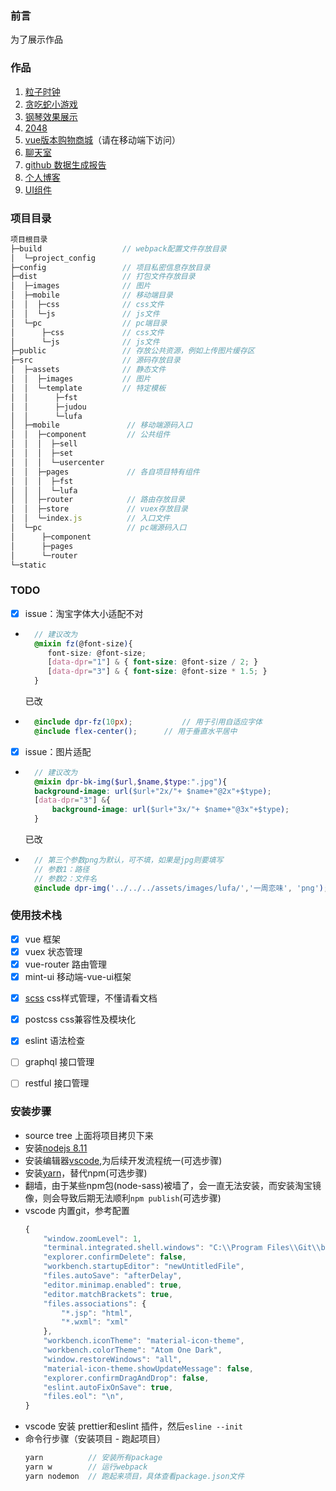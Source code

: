 ### 前言
为了展示作品

### 作品
1. [粒子时钟](https://work.pipk.top/clock)
2. [贪吃蛇小游戏](https://work.pipk.top/snake)
3. [钢琴效果展示](https://work.pipk.top/music)
4. [2048](https://work.pipk.top/2048)
5. [vue版本购物商城](https://work.pipk.top)（请在移动端下访问）
6. [聊天室](https://chat.pipk.top)
7. [github 数据生成报告](https://github.com/pengliheng/github-report.git)
8. [个人博客](https://github.com/pengliheng/github.pengliheng.io)
9. [UI组件](https://github.com/pengliheng/component)



### 项目目录
```js
项目根目录
├─build                  // webpack配置文件存放目录
│  └─project_config
├─config                 // 项目私密信息存放目录
├─dist                   // 打包文件存放目录
│  ├─images              // 图片
│  ├─mobile              // 移动端目录
│  │  ├─css              // css文件
│  │  └─js               // js文件
│  └─pc                  // pc端目录
│      ├─css             // css文件
│      └─js              // js文件
├─public                 // 存放公共资源，例如上传图片缓存区
├─src                    // 源码存放目录
│  ├─assets              // 静态文件
│  │  ├─images           // 图片
│  │  └─template         // 特定模板
│  │      ├─fst
│  │      ├─judou
│  │      └─lufa
│  ├─mobile               // 移动端源码入口
│  │  ├─component         // 公共组件
│  │  │  ├─sell
│  │  │  ├─set
│  │  │  └─usercenter
│  │  ├─pages             // 各自项目特有组件
│  │  │  ├─fst
│  │  │  └─lufa
│  │  ├─router            // 路由存放目录
│  │  ├─store             // vuex存放目录
│  │  └─index.js          // 入口文件
│  └─pc                   // pc端源码入口
│      ├─component
│      ├─pages
│      └─router
└─static
```

### TODO
- [x] issue：淘宝字体大小适配不对
- ```scss
    // 建议改为
    @mixin fz(@font-size){ 
       font-size: @font-size; 
       [data-dpr="1"] & { font-size: @font-size / 2; } 
       [data-dpr="3"] & { font-size: @font-size * 1.5; } 
    }
    ```
    已改
- ```scss
    @include dpr-fz(10px);           // 用于引用自适应字体
    @include flex-center();      // 用于垂直水平居中
    ```

- [x] issue：图片适配
- ```scss
    // 建议改为
    @mixin dpr-bk-img($url,$name,$type:".jpg"){
    background-image: url($url+"2x/"+ $name+"@2x"+$type);
    [data-dpr="3"] &{
        background-image: url($url+"3x/"+ $name+"@3x"+$type);
    }   
  ```
  已改
- ```scss
    // 第三个参数png为默认，可不填，如果是jpg则要填写
    // 参数1：路径
    // 参数2：文件名
	@include dpr-img('../../../assets/images/lufa/','一周恋味', 'png');

    ```



### 使用技术栈
- [x] vue          框架
- [x] vuex         状态管理
- [x] vue-router   路由管理
- [x] mint-ui      移动端-vue-ui框架
<!-- - [x] vue-awesome-swiper   轮播图 -->
- [x] [scss](http://sass.bootcss.com/docs/sass-reference/#yun-suan) css样式管理，不懂请看文档
- [x] postcss      css兼容性及模块化
- [x] eslint       语法检查
- [ ] graphql      接口管理
- [ ] restful      接口管理


### 安装步骤
- source tree 上面将项目拷贝下来
- 安装[nodejs 8.11](https://nodejs.org/en/)
- 安装编辑器[vscode](https://code.visualstudio.com/),为后续开发流程统一(可选步骤)
- 安装[yarn](https://yarnpkg.com/zh-Hans/docs/install)，替代npm(可选步骤)
- 翻墙，由于某些npm包(node-sass)被墙了，会一直无法安装，而安装淘宝镜像，则会导致后期无法顺利`npm publish`(可选步骤)
- vscode 内置git，参考配置
    ```js
    {
        "window.zoomLevel": 1,
        "terminal.integrated.shell.windows": "C:\\Program Files\\Git\\bin\\bash.exe",  // 你的git文件地址
        "explorer.confirmDelete": false,
        "workbench.startupEditor": "newUntitledFile",
        "files.autoSave": "afterDelay",
        "editor.minimap.enabled": true,
        "editor.matchBrackets": true,
        "files.associations": {
            "*.jsp": "html",
            "*.wxml": "xml"
        },
        "workbench.iconTheme": "material-icon-theme",
        "workbench.colorTheme": "Atom One Dark",
        "window.restoreWindows": "all",
        "material-icon-theme.showUpdateMessage": false,
        "explorer.confirmDragAndDrop": false,
        "eslint.autoFixOnSave": true,
        "files.eol": "\n",
    }
    ```
- vscode 安装 prettier和eslint 插件，然后`esline --init`
- 命令行步骤（安装项目 - 跑起项目）
    ```js
    yarn          // 安装所有package
    yarn w        // 运行webpack
    yarn nodemon  // 跑起来项目，具体查看package.json文件
    ```